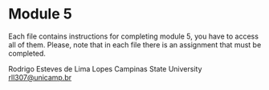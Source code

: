 # Module 5

Each file contains instructions for completing module 5, you have to access all of them. Please, note that in each file there is an assignment that must be completed.

Rodrigo Esteves de Lima Lopes
Campinas State University
rll307@unicamp.br

